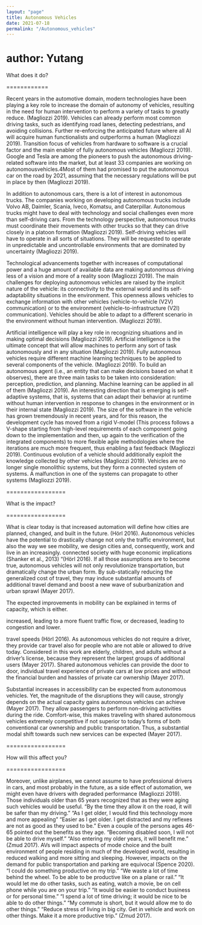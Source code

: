 ```yaml
---
layout: "page"
title: Autonomous Vehicles
date: 2021-07-18
permalink: "/Autonomous_vehicles"
---
```

author: Yutang
============

What does it do?  

============



  Recent years in the automotive domain, modern technologies have been playing a key role to increase the domain of autonomy of vehicles, resulting in the need for human intervention to perform a variety of tasks to greatly reduce. (Magliozzi 2019). Vehicles can already perform most common driving tasks, such as identifying road lanes, detecting pedestrians, and avoiding collisions. Further re-enforcing the anticipated future where all AI will acquire human functionalists and outperforms a human (Magliozzi 2019). Transition focus of vehicles from hardware to software is a crucial factor and the main enabler of fully autonomous vehicles (Magliozzi 2019). Google and Tesla are among the pioneers to push the autonomous driving-related software into the market, but at least 33 companies are working on autonomousvehicles.4Most of them had promised to put the autonomous car on the road by 2021, assuming that the necessary regulations will be put in place by then (Magliozzi 2019).  

  In addition to autonomous cars, there is a lot of interest in autonomous trucks. The companies working on developing autonomous trucks include Volvo AB, Daimler, Scania, Iveco, Komatsu, and Caterpillar. Autonomous trucks might have to deal with technology and social challenges even more than self-driving cars. From the technology perspective, autonomous trucks must coordinate their movements with other trucks so that they can drive closely in a platoon formation (Magliozzi 2019). Self-driving vehicles will have to operate in all sorts of situations. They will be requested to operate in unpredictable and uncontrollable environments that are dominated by uncertainty (Magliozzi 2019).

  Technological advancements together with increases of computational power and a huge amount of available data are making autonomous driving less of a vision and more of a reality soon (Magliozzi 2019). The main challenges for deploying autonomous vehicles are raised by the implicit nature of the vehicle: its connectivity to the external world and its self-adaptability situations in the environment. This openness allows vehicles to exchange information with other vehicles (vehicle-to-vehicle (V2V) communication) or to the environment (vehicle-to-infrastructure (V2I) communication). Vehicles should be able to adapt to a different scenario in the environment without human intervention. (Magliozzi 2019).

  Artificial intelligence will play a key role in recognizing situations and in making optimal decisions (Magliozzi 2019). Artificial intelligence is the ultimate concept that will allow machines to perform any sort of task autonomously and in any situation (Magliozzi 2019). Fully autonomous vehicles require different machine learning techniques to be applied to several components of the vehicle. (Magliozzi 2019). To build an autonomous agent (i.e., an entity that can make decisions based on what it observes), there are three main tasks to be taken into consideration: perception, prediction, and planning. Machine learning can be applied in all of them (Magliozzi 2019). An interesting direction that is emerging is self-adaptive systems, that is, systems that can adapt their behavior at runtime without human intervention in response to changes in the environment or in their internal state (Magliozzi 2019). The size of the software in the vehicle has grown tremendously in recent years, and for this reason, the development cycle has moved from a rigid V-model (This process follows a V-shape starting from high-level requirements of each component going down to the implementation and then, up again to the verification of the integrated components) to more flexible agile methodologies where the iterations are much more frequent, thus enabling a fast feedback (Magliozzi 2019). Continuous evolution of a vehicle should additionally exploit the knowledge collected by other vehicles (Magliozzi 2019). Vehicles are no longer single monolithic systems, but they form a connected system of systems. A malfunction in one of the systems can propagate to other systems (Magliozzi 2019).



=================

What is the impact?

=================



What is clear today is that increased automation will define how cities are planned, changed, and built in the future. (Hörl 2016). Autonomous vehicles have the potential to drastically change not only the traffic environment, but also the way we see mobility, we design cities and, consequently, work and live in an increasingly. connected society with huge economic implications (Shanker et al., 2013) “(Hörl 2016). If all those assumptions are to become true, autonomous vehicles will not only revolutionize transportation, but dramatically change the urban form. By sub-statically reducing the generalized cost of travel, they may induce substantial amounts of additional travel demand and boost a new wave of suburbanization and urban sprawl (Mayer 2017).

The expected improvements in mobility can be explained in terms of capacity, which is either.

increased, leading to a more fluent traffic flow, or decreased, leading to congestion and lower.

travel speeds (Hörl 2016). As autonomous vehicles do not require a driver, they provide car travel also for people who are not able or allowed to drive today. Considered in this work are elderly, children, and adults without a driver’s license, because they represent the largest groups of additional users (Mayer 2017). Shared autonomous vehicles can provide the door to door, individual travel experience of private cars at low prices and without the financial burden and hassles of private car ownership (Mayer 2017).  

Substantial increases in accessibility can be expected from autonomous vehicles. Yet, the magnitude of the disruptions they will cause, strongly depends on the actual capacity gains autonomous vehicles can achieve (Mayer 2017). They allow passengers to perform non-driving activities during the ride. Comfort-wise, this makes traveling with shared autonomous vehicles extremely competitive if not superior to today’s forms of both conventional car ownership and public transportation. Thus, a substantial modal shift towards such new services can be expected (Mayer 2017).



=================

How will this affect you?

=================  

  Moreover, unlike airplanes, we cannot assume to have professional drivers in cars, and most probably in the future, as a side effect of automation, we might even have drivers with degraded performance (Magliozzi 2019). Those individuals older than 65 years recognized that as they were aging such vehicles would be useful. “By the time they allow it on the road, it will be safer than my driving.” “As I get older, I would find this technology more and more appealing” “Easier as I get older. I get distracted and my reflexes are not as good as they used to be.” Even a couple of the persons ages 46-65 pointed out the benefits as they age. “Becoming disabled soon, I will not be able to drive myself.” “Also entering my older years, it will benefit me.” (Zmud 2017). AVs will impact aspects of mode choice and the built environment of people residing in much of the developed world, resulting in reduced walking and more sitting and sleeping. However, impacts on the demand for public transportation and parking are equivocal (Spence 2020). “I could do something productive on my trip.” “We waste a lot of time behind the wheel. To be able to be productive like on a plane or rail.” “It would let me do other tasks, such as eating, watch a movie, be on cell phone while you are on your trip.” “It would be easier to conduct business or for personal time.” “I spend a lot of time driving; it would be nice to be able to do other things.” “My commute is short, but it would allow me to do other things.” “Reduce stress of living in big city. Get in vehicle and work on other things. Make it a more productive trip.” (Zmud 2017).
